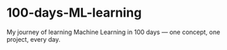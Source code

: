 # 100-days-ML-learning
My journey of learning Machine Learning in 100 days — one concept, one project, every day.
